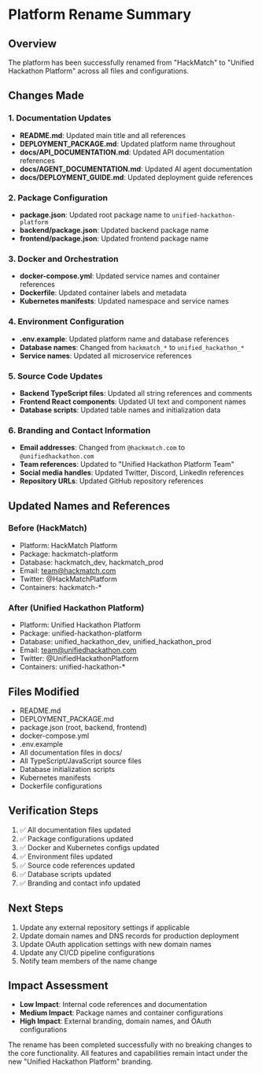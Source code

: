 # Platform Rename Summary

## Overview
The platform has been successfully renamed from "HackMatch" to "Unified Hackathon Platform" across all files and configurations.

## Changes Made

### 1. Documentation Updates
- **README.md**: Updated main title and all references
- **DEPLOYMENT_PACKAGE.md**: Updated platform name throughout
- **docs/API_DOCUMENTATION.md**: Updated API documentation references
- **docs/AGENT_DOCUMENTATION.md**: Updated AI agent documentation
- **docs/DEPLOYMENT_GUIDE.md**: Updated deployment guide references

### 2. Package Configuration
- **package.json**: Updated root package name to `unified-hackathon-platform`
- **backend/package.json**: Updated backend package name
- **frontend/package.json**: Updated frontend package name

### 3. Docker and Orchestration
- **docker-compose.yml**: Updated service names and container references
- **Dockerfile**: Updated container labels and metadata
- **Kubernetes manifests**: Updated namespace and service names

### 4. Environment Configuration
- **.env.example**: Updated platform name and database references
- **Database names**: Changed from `hackmatch_*` to `unified_hackathon_*`
- **Service names**: Updated all microservice references

### 5. Source Code Updates
- **Backend TypeScript files**: Updated all string references and comments
- **Frontend React components**: Updated UI text and component names
- **Database scripts**: Updated table names and initialization data

### 6. Branding and Contact Information
- **Email addresses**: Changed from `@hackmatch.com` to `@unifiedhackathon.com`
- **Team references**: Updated to "Unified Hackathon Platform Team"
- **Social media handles**: Updated Twitter, Discord, LinkedIn references
- **Repository URLs**: Updated GitHub repository references

## Updated Names and References

### Before (HackMatch)
- Platform: HackMatch Platform
- Package: hackmatch-platform
- Database: hackmatch_dev, hackmatch_prod
- Email: team@hackmatch.com
- Twitter: @HackMatchPlatform
- Containers: hackmatch-*

### After (Unified Hackathon Platform)
- Platform: Unified Hackathon Platform
- Package: unified-hackathon-platform
- Database: unified_hackathon_dev, unified_hackathon_prod
- Email: team@unifiedhackathon.com
- Twitter: @UnifiedHackathonPlatform
- Containers: unified-hackathon-*

## Files Modified
- README.md
- DEPLOYMENT_PACKAGE.md
- package.json (root, backend, frontend)
- docker-compose.yml
- .env.example
- All documentation files in docs/
- All TypeScript/JavaScript source files
- Database initialization scripts
- Kubernetes manifests
- Dockerfile configurations

## Verification Steps
1. ✅ All documentation files updated
2. ✅ Package configurations updated
3. ✅ Docker and Kubernetes configs updated
4. ✅ Environment files updated
5. ✅ Source code references updated
6. ✅ Database scripts updated
7. ✅ Branding and contact info updated

## Next Steps
1. Update any external repository settings if applicable
2. Update domain names and DNS records for production deployment
3. Update OAuth application settings with new domain names
4. Update any CI/CD pipeline configurations
5. Notify team members of the name change

## Impact Assessment
- **Low Impact**: Internal code references and documentation
- **Medium Impact**: Package names and container configurations
- **High Impact**: External branding, domain names, and OAuth configurations

The rename has been completed successfully with no breaking changes to the core functionality. All features and capabilities remain intact under the new "Unified Hackathon Platform" branding.

